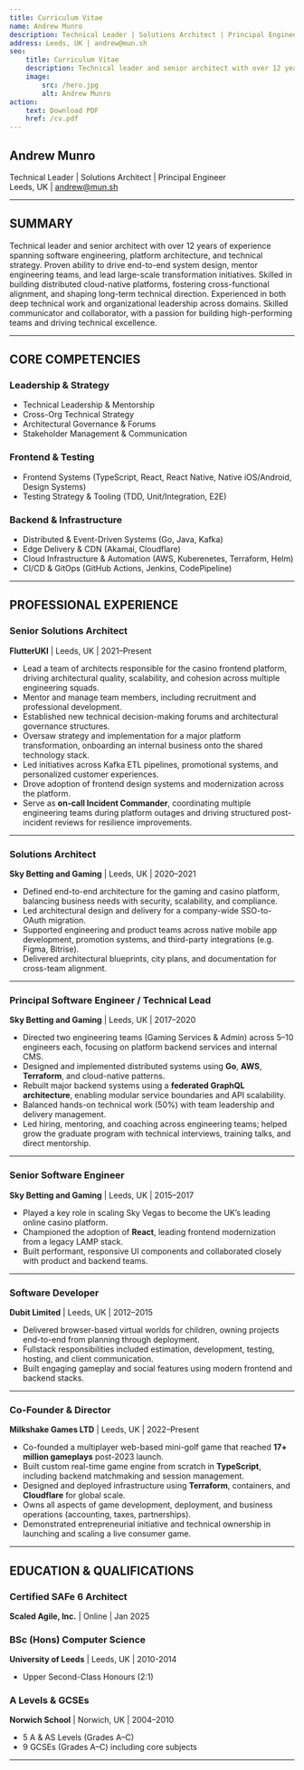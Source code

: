 ```yaml
---
title: Curriculum Vitae
name: Andrew Munro
description: Technical Leader | Solutions Architect | Principal Engineer
address: Leeds, UK | andrew@mun.sh
seo:
    title: Curriculum Vitae
    description: Technical leader and senior architect with over 12 years of experience spanning software engineering, platform architecture, and technical strategy.
    image:
        src: /hero.jpg
        alt: Andrew Munro
action:
    text: Download PDF
    href: /cv.pdf
---
```


## Andrew Munro
Technical Leader | Solutions Architect | Principal Engineer  
Leeds, UK | andrew@mun.sh

---

## SUMMARY

Technical leader and senior architect with over 12 years of experience spanning software engineering, platform architecture, and technical strategy. Proven ability to drive end-to-end system design, mentor engineering teams, and lead large-scale transformation initiatives. Skilled in building distributed cloud-native platforms, fostering cross-functional alignment, and shaping long-term technical direction. Experienced in both deep technical work and organizational leadership across domains. Skilled communicator and collaborator, with a passion for building high-performing teams and driving technical excellence.

---

## CORE COMPETENCIES

### Leadership & Strategy
- Technical Leadership & Mentorship
- Cross-Org Technical Strategy
- Architectural Governance & Forums
- Stakeholder Management & Communication

### Frontend & Testing
- Frontend Systems (TypeScript, React, React Native, Native iOS/Android, Design Systems) 
- Testing Strategy & Tooling (TDD, Unit/Integration, E2E)

### Backend & Infrastructure
- Distributed & Event-Driven Systems (Go, Java, Kafka)
- Edge Delivery & CDN (Akamai, Cloudflare)
- Cloud Infrastructure & Automation (AWS, Kuberenetes, Terraform, Helm)
- CI/CD & GitOps (GitHub Actions, Jenkins, CodePipeline)

---

## PROFESSIONAL EXPERIENCE

### Senior Solutions Architect
**FlutterUKI** | Leeds, UK | 2021–Present

- Lead a team of architects responsible for the casino frontend platform, driving architectural quality, scalability, and cohesion across multiple engineering squads.
- Mentor and manage team members, including recruitment and professional development.
- Established new technical decision-making forums and architectural governance structures.
- Oversaw strategy and implementation for a major platform transformation, onboarding an internal business onto the shared technology stack.
- Led initiatives across Kafka ETL pipelines, promotional systems, and personalized customer experiences.
- Drove adoption of frontend design systems and modernization across the platform.
- Serve as **on-call Incident Commander**, coordinating multiple engineering teams during platform outages and driving structured post-incident reviews for resilience improvements.

---

### Solutions Architect
**Sky Betting and Gaming** | Leeds, UK | 2020–2021

- Defined end-to-end architecture for the gaming and casino platform, balancing business needs with security, scalability, and compliance.
- Led architectural design and delivery for a company-wide SSO-to-OAuth migration.
- Supported engineering and product teams across native mobile app development, promotion systems, and third-party integrations (e.g. Figma, Bitrise).
- Delivered architectural blueprints, city plans, and documentation for cross-team alignment.

---

### Principal Software Engineer / Technical Lead
**Sky Betting and Gaming** | Leeds, UK | 2017–2020

- Directed two engineering teams (Gaming Services & Admin) across 5–10 engineers each, focusing on platform backend services and internal CMS.
- Designed and implemented distributed systems using **Go**, **AWS**, **Terraform**, and cloud-native patterns.
- Rebuilt major backend systems using a **federated GraphQL architecture**, enabling modular service boundaries and API scalability.
- Balanced hands-on technical work (50%) with team leadership and delivery management.
- Led hiring, mentoring, and coaching across engineering teams; helped grow the graduate program with technical interviews, training talks, and direct mentorship.

---

### Senior Software Engineer
**Sky Betting and Gaming** | Leeds, UK | 2015–2017

- Played a key role in scaling Sky Vegas to become the UK’s leading online casino platform.
- Championed the adoption of **React**, leading frontend modernization from a legacy LAMP stack.
- Built performant, responsive UI components and collaborated closely with product and backend teams.

---

### Software Developer
**Dubit Limited** | Leeds, UK | 2012–2015

- Delivered browser-based virtual worlds for children, owning projects end-to-end from planning through deployment.
- Fullstack responsibilities included estimation, development, testing, hosting, and client communication.
- Built engaging gameplay and social features using modern frontend and backend stacks.

---

### Co-Founder & Director
**Milkshake Games LTD** | Leeds, UK | 2022–Present

- Co-founded a multiplayer web-based mini-golf game that reached **17+ million gameplays** post-2023 launch.
- Built custom real-time game engine from scratch in **TypeScript**, including backend matchmaking and session management.
- Designed and deployed infrastructure using **Terraform**, containers, and **Cloudflare** for global scale.
- Owns all aspects of game development, deployment, and business operations (accounting, taxes, partnerships).
- Demonstrated entrepreneurial initiative and technical ownership in launching and scaling a live consumer game.

---

## EDUCATION & QUALIFICATIONS

### Certified SAFe 6 Architect
**Scaled Agile, Inc.** | Online | Jan 2025

### BSc (Hons) Computer Science
**University of Leeds** | Leeds, UK | 2010-2014

- Upper Second-Class Honours (2:1)

### A Levels & GCSEs
**Norwich School** | Norwich, UK | 2004–2010

- 5 A & AS Levels (Grades A–C)
- 9 GCSEs (Grades A–C) including core subjects

---

